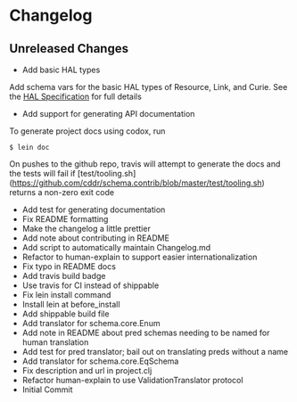 # Changelog

## Unreleased Changes

 * Add basic HAL types

Add schema vars for the basic HAL types of Resource, Link, and
Curie. See the [HAL Specification][hal] for full details

[hal]: http://tools.ietf.org/html/draft-kelly-json-hal-06
 * Add support for generating API documentation

To generate project docs using codox, run

    $ lein doc

On pushes to the github repo, travis will attempt to generate the docs
and the tests will fail if [test/tooling.sh]
(https://github.com/cddr/schema.contrib/blob/master/test/tooling.sh)
returns a non-zero exit code
 * Add test for generating documentation
 * Fix README formatting
 * Make the changelog a little prettier
 * Add note about contributing in README
 * Add script to automatically maintain Changelog.md
 * Refactor to human-explain to support easier internationalization
 * Fix typo in README docs
 * Add travis build badge
 * Use travis for CI instead of shippable
 * Fix lein install command
 * Install lein at before_install
 * Add shippable build file
 * Add translator for schema.core.Enum
 * Add note in README about pred schemas needing to be named for human translation
 * Add test for pred translator; bail out on translating preds without a name
 * Add translator for schema.core.EqSchema
 * Fix description and url in project.clj
 * Refactor human-explain to use ValidationTranslator protocol
 * Initial Commit

